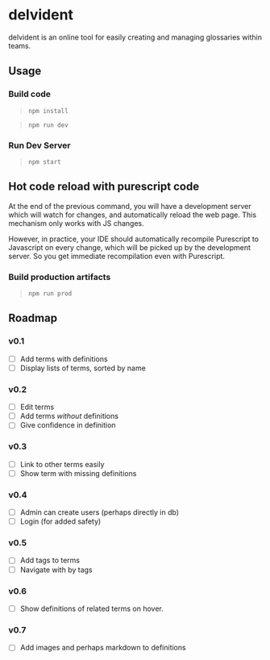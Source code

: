 # delvident

delvident is an online tool for easily creating and managing glossaries within teams.

## Usage
### Build code

> ```npm install```

> ```npm run dev```

### Run Dev Server

> ```npm start```

## Hot code reload with purescript code

At the end of the previous command, you will have a development server
which will watch for changes, and automatically reload the web page.
This mechanism only works with JS changes.

However, in practice, your IDE should automatically recompile Purescript to
Javascript on every change, which will be picked up by the development server.
So you get immediate recompilation even with Purescript.

### Build production artifacts

> ```npm run prod```

## Roadmap

### v0.1
- [ ] Add terms with definitions
- [ ] Display lists of terms, sorted by name

### v0.2
- [ ] Edit terms
- [ ] Add terms *without* definitions
- [ ] Give confidence in definition

### v0.3
- [ ] Link to other terms easily
- [ ] Show term with missing definitions

### v0.4
- [ ] Admin can create users (perhaps directly in db)
- [ ] Login (for added safety)

### v0.5
- [ ] Add tags to terms
- [ ] Navigate with by tags

### v0.6
- [ ] Show definitions of related terms on hover.

### v0.7
- [ ] Add images and perhaps markdown to definitions
